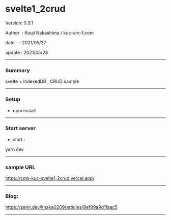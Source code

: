 ﻿# svelte1_2crud

 Version: 0.9.1

 Author  : Kouji Nakashima / kuc-arc-f.com

 date    : 2021/05/27

 update  : 2021/05/28

***
### Summary

svelte + IndexedDB , CRUD sample

***
### Setup

* npm install

***
### Start server
* start :

yarn dev

***
### sample URL

https://cms-kuc-svelte1-2crud.vercel.app/

***
### Blog:

https://zenn.dev/knaka0209/articles/8ef99a9d1faac5

***

